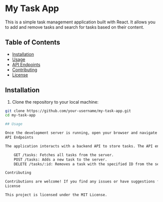# My Task App

This is a simple task management application built with React. It allows you to add and remove tasks and search for tasks based on their content.

## Table of Contents

- [Installation](#installation)
- [Usage](#usage)
- [API Endpoints](#api-endpoints)
- [Contributing](#contributing)
- [License](#license)

## Installation

1. Clone the repository to your local machine:

```bash
git clone https://github.com/your-username/my-task-app.git
cd my-task-app

## Usage

Once the development server is running, open your browser and navigate to http://localhost:3000 to access the application. You can start adding, removing, and searching for tasks using the provided interface.
API Endpoints

The application interacts with a backend API to store tasks. The API endpoints used are:

    GET /tasks: Fetches all tasks from the server.
    POST /tasks: Adds a new task to the server.
    DELETE /tasks/:id: Removes a task with the specified ID from the server.

Contributing

Contributions are welcome! If you find any issues or have suggestions for improvement, feel free to create a pull request or submit an issue in the repository.
License

This project is licensed under the MIT License.
